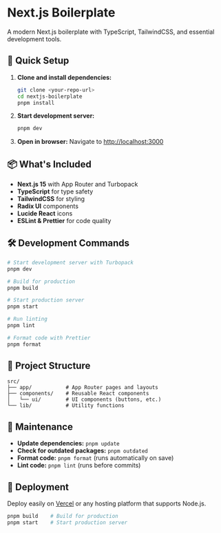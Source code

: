 # Next.js Boilerplate

A modern Next.js boilerplate with TypeScript, TailwindCSS, and essential development tools.

## 🚀 Quick Setup

1. **Clone and install dependencies:**

   ```bash
   git clone <your-repo-url>
   cd nextjs-boilerplate
   pnpm install
   ```

2. **Start development server:**

   ```bash
   pnpm dev
   ```

3. **Open in browser:**
   Navigate to [http://localhost:3000](http://localhost:3000)

## 📦 What's Included

- **Next.js 15** with App Router and Turbopack
- **TypeScript** for type safety
- **TailwindCSS** for styling
- **Radix UI** components
- **Lucide React** icons
- **ESLint & Prettier** for code quality

## 🛠️ Development Commands

```bash
# Start development server with Turbopack
pnpm dev

# Build for production
pnpm build

# Start production server
pnpm start

# Run linting
pnpm lint

# Format code with Prettier
pnpm format
```

## 📁 Project Structure

```
src/
├── app/           # App Router pages and layouts
├── components/    # Reusable React components
│   └── ui/        # UI components (buttons, etc.)
└── lib/           # Utility functions
```

## 🔧 Maintenance

- **Update dependencies:** `pnpm update`
- **Check for outdated packages:** `pnpm outdated`
- **Format code:** `pnpm format` (runs automatically on save)
- **Lint code:** `pnpm lint` (runs before commits)

## 🚀 Deployment

Deploy easily on [Vercel](https://vercel.com/new) or any hosting platform that supports Node.js.

```bash
pnpm build    # Build for production
pnpm start    # Start production server
```
